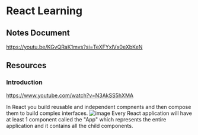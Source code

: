 # React Learning

## Notes Document
https://youtu.be/KGvQRaK1mvs?si=TeXFYxlVx0eXbKeN

## Resources
### Introduction
https://www.youtube.com/watch?v=N3AkSS5hXMA

In React you build reusable and independent compnents and then compose them to build complex interfaces.
![image](https://github.com/HadeeqaImran/React_Learning/assets/106611925/98aaa0e1-2172-4206-b216-75d2cedbc0fb)
Every React application will have at least 1 component called the "App" which represents the entire application and it contains all the child components.
